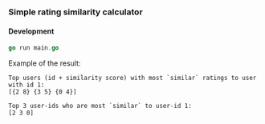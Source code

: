 ### Simple rating similarity calculator

#### Development

```go
go run main.go
```

Example of the result:

```
Top users (id + similarity score) with most `similar` ratings to user with id 1:
[{2 8} {3 5} {0 4}]

Top 3 user-ids who are most `similar` to user-id 1:
[2 3 0]
```
